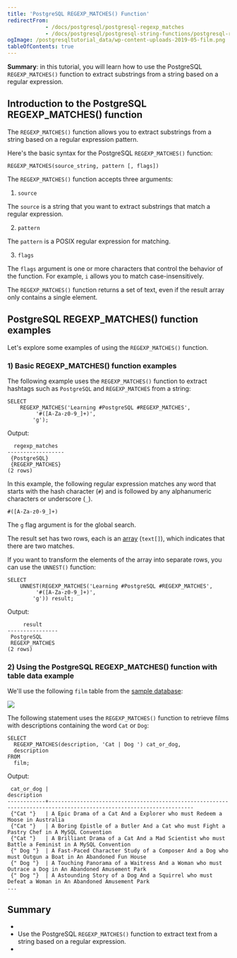 ```yaml
---
title: 'PostgreSQL REGEXP_MATCHES() Function'
redirectFrom:
            - /docs/postgresql/postgresql-regexp_matches 
            - /docs/postgresql/postgresql-string-functions/postgresql-regexp_matches/
ogImage: /postgresqltutorial_data/wp-content-uploads-2019-05-film.png
tableOfContents: true
---
```



**Summary**: in this tutorial, you will learn how to use the PostgreSQL `REGEXP_MATCHES()` function to extract substrings from a string based on a regular expression.





## Introduction to the PostgreSQL REGEXP_MATCHES() function





The `REGEXP_MATCHES()` function allows you to extract substrings from a string based on a regular expression pattern.





Here's the basic syntax for the PostgreSQL `REGEXP_MATCHES()` function:





```
REGEXP_MATCHES(source_string, pattern [, flags])
```





The `REGEXP_MATCHES()` function accepts three arguments:





1. `source`





The `source` is a string that you want to extract substrings that match a regular expression.





2. `pattern`





The `pattern` is a POSIX regular expression for matching.





3. `flags`





The `flags` argument is one or more characters that control the behavior of the function. For example, `i` allows you to match case-insensitively.





The `REGEXP_MATCHES()` function returns a set of text, even if the result array only contains a single element.





## PostgreSQL REGEXP_MATCHES() function examples





Let's explore some examples of using the `REGEXP_MATCHES()` function.





### 1) Basic REGEXP_MATCHES() function examples





The following example uses the `REGEXP_MATCHES()` function to extract hashtags such as `PostgreSQL` and `REGEXP_MATCHES` from a string:





```
SELECT
    REGEXP_MATCHES('Learning #PostgreSQL #REGEXP_MATCHES',
         '#([A-Za-z0-9_]+)',
        'g');
```





Output:





```
  regexp_matches
------------------
 {PostgreSQL}
 {REGEXP_MATCHES}
(2 rows)
```





In this example, the following regular expression matches any word that starts with the hash character (`#`) and is followed by any alphanumeric characters or underscore (`_`).





```
#([A-Za-z0-9_]+)
```





The `g` flag argument is for the global search.





The result set has two rows, each is an [array](/docs/postgresql/postgresql-array) (`text[]`), which indicates that there are two matches.





If you want to transform the elements of the array into separate rows, you can use the `UNNEST()` function:





```
SELECT
    UNNEST(REGEXP_MATCHES('Learning #PostgreSQL #REGEXP_MATCHES',
         '#([A-Za-z0-9_]+)',
        'g')) result;
```





Output:





```
     result
----------------
 PostgreSQL
 REGEXP_MATCHES
(2 rows)
```





### 2) Using the PostgreSQL REGEXP_MATCHES() function with table data example





We'll use the following `film` table from the [sample database](https://www.postgresqltutorial.com/postgresql-getting-started/postgresql-sample-database/):





![](/postgresqltutorial_data/wp-content-uploads-2019-05-film.png)





The following statement uses the `REGEXP_MATCHES()` function to retrieve films with descriptions containing the word `Cat` or `Dog`:





```
SELECT
  REGEXP_MATCHES(description, 'Cat | Dog ') cat_or_dog,
  description
FROM
  film;
```





Output:





```
 cat_or_dog |                                                    description
------------+--------------------------------------------------------------------------------------------------------------------
 {"Cat "}   | A Epic Drama of a Cat And a Explorer who must Redeem a Moose in Australia
 {"Cat "}   | A Boring Epistle of a Butler And a Cat who must Fight a Pastry Chef in A MySQL Convention
 {"Cat "}   | A Brilliant Drama of a Cat And a Mad Scientist who must Battle a Feminist in A MySQL Convention
 {" Dog "}  | A Fast-Paced Character Study of a Composer And a Dog who must Outgun a Boat in An Abandoned Fun House
 {" Dog "}  | A Touching Panorama of a Waitress And a Woman who must Outrace a Dog in An Abandoned Amusement Park
 {" Dog "}  | A Astounding Story of a Dog And a Squirrel who must Defeat a Woman in An Abandoned Amusement Park
...
```





## Summary





- 
- Use the PostgreSQL `REGEXP_MATCHES()` function to extract text from a string based on a regular expression.
- 


